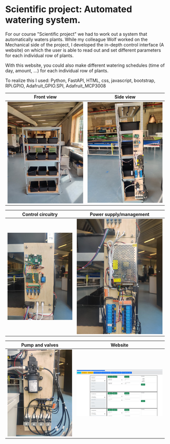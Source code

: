 # Scientific project: Automated watering system.

For our course "Scientific project" we had to work out a system that automatically waters plants. While my colleague Wolf worked on the Mechanical side of the project, I developed the in-depth control interface (A website) on which the user is able to read out and set different parameters for each individual row of plants. 

With this website, you could also make different watering schedules (time of day, amount, ...) for each individual row of plants.

To realize this I used: Python, FastAPI, HTML, css, javascript, bootstrap, RPi.GPIO, Adafruit_GPIO.SPI, Adafruit_MCP3008

Front view            |  Side view
:-------------------------:|:-------------------------:
![The front view](https://github.com/merstoffe14/WP_Plantjes/blob/main/images/frontview.jpg?raw=true)|![The side view](https://github.com/merstoffe14/WP_Plantjes/blob/main/images/SideView.jpg?raw=true)

Control circuitry            |  Power supply/management
:-------------------------:|:-------------------------:
![Control circuits](https://github.com/merstoffe14/WP_Plantjes/blob/main/images/control.jpg?raw=true)|![Power](https://github.com/merstoffe14/WP_Plantjes/blob/main/images/power.jpg?raw=true)

Pump and valves            |  Website
:-------------------------:|:-------------------------:
![Pump and valves](https://github.com/merstoffe14/WP_Plantjes/blob/main/images/pumpnvalves.jpg?raw=true)|![Website](https://github.com/merstoffe14/WP_Plantjes/blob/main/images/website.jpg?raw=true)







